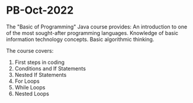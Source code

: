 # PB-Oct-2022

The "Basic of Programming" Java course provides:
An introduction to one of the most sought-after programming languages. 
Knowledge of basic information technology concepts. 
Basic algorithmic thinking.

The course covers:

1. First steps in coding
2. Conditions and If Statements
3. Nested If Statements
3. For Loops
4. While Loops
5. Nested Loops
